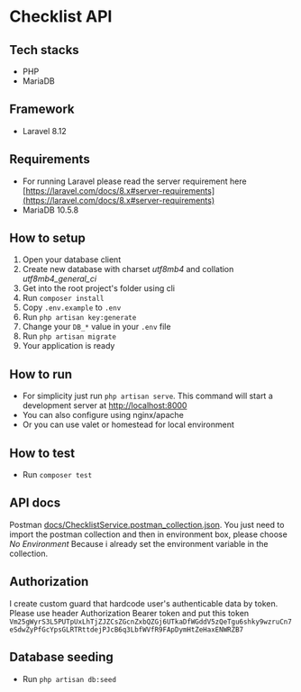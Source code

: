 # Checklist API

## Tech stacks
- PHP
- MariaDB 

## Framework
- Laravel 8.12

## Requirements
- For running Laravel please read the server requirement here [https://laravel.com/docs/8.x#server-requirements](https://laravel.com/docs/8.x#server-requirements)
- MariaDB 10.5.8

## How to setup
1. Open your database client
2. Create new database with charset *utf8mb4* and collation *utf8mb4_general_ci*
3. Get into the root project's folder using cli
4. Run `composer install`
5. Copy `.env.example` to `.env`
6. Run `php artisan key:generate`
7. Change your `DB_*` value in your `.env` file
8. Run `php artisan migrate`
9. Your application is ready

## How to run
- For simplicity just run `php artisan serve`. This command will start a development server at [http://localhost:8000](http://localhost:8000)
- You can also configure using nginx/apache
- Or you can use valet or homestead for local environment

## How to test
- Run `composer test`

## API docs
Postman [docs/ChecklistService.postman_collection.json](docs/ChecklistService.postman_collection.json).
You just need to import the postman collection and then in environment box, please choose *No Environment*
Because i already set the environment variable in the collection.

## Authorization
I create custom guard that hardcode user's authenticable data by token.
Please use header Authorization Bearer token and put this token `Vm25gWyrS3L5PUTpUxLhTjZJZCsZGcnZxbQZGj6UTkaDfWGddV5zQeTgu6shky9wzruCn7eSdwZyPfGcYpsGLRTRttdejPJcB6q3LbfWVfR9FApDymHtZeHaxENWRZB7`

## Database seeding
- Run `php artisan db:seed`
